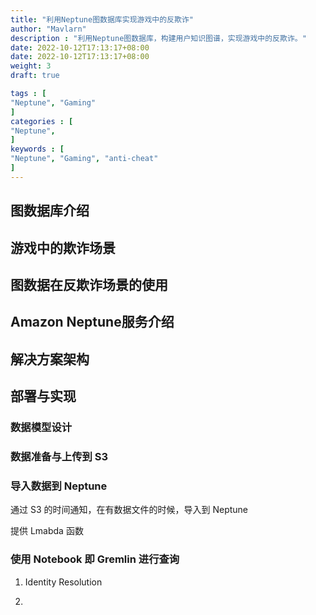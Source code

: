 ```yaml
---
title: "利用Neptune图数据库实现游戏中的反欺诈"
author: "Mavlarn"
description : "利用Neptune图数据库，构建用户知识图谱，实现游戏中的反欺诈。"
date: 2022-10-12T17:13:17+08:00
date: 2022-10-12T17:13:17+08:00
weight: 3
draft: true

tags : [                                    
"Neptune", "Gaming"
]
categories : [                              
"Neptune",
]
keywords : [
"Neptune", "Gaming", "anti-cheat"
]
---
```


## 图数据库介绍



## 游戏中的欺诈场景



## 图数据在反欺诈场景的使用




## Amazon Neptune服务介绍



## 解决方案架构


## 部署与实现

### 数据模型设计


### 数据准备与上传到 S3


### 导入数据到 Neptune

通过 S3 的时间通知，在有数据文件的时候，导入到 Neptune

提供 Lmabda 函数

### 使用 Notebook 即 Gremlin 进行查询


1. Identity Resolution


2. 
